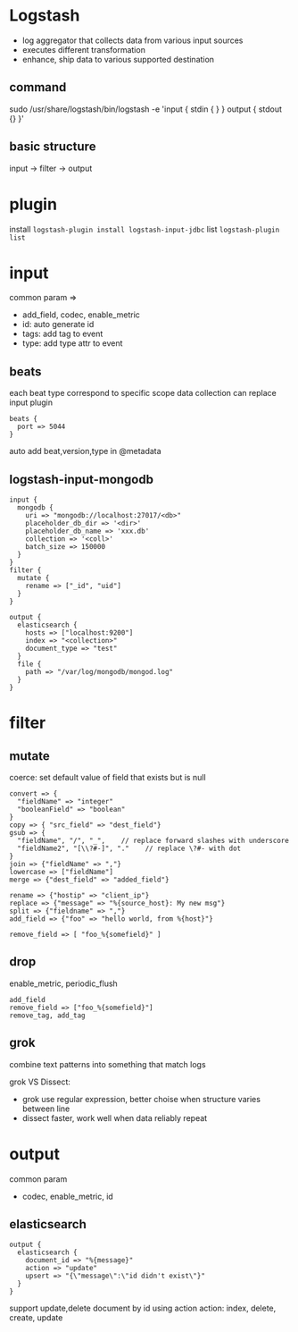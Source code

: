 # Logstash
- log aggregator that collects data from various input sources
- executes different transformation
- enhance, ship data to various supported destination

## command
sudo /usr/share/logstash/bin/logstash -e 'input { stdin { } } output { stdout {} }'

## basic structure
input -> filter -> output

# plugin
install `logstash-plugin install logstash-input-jdbc`
list `logstash-plugin list`

# input
common param =>
- add_field, codec, enable_metric
- id: auto generate id
- tags: add tag to event
- type: add type attr to event

## beats
each beat type correspond to specific scope data collection
can replace input plugin
```
beats {
  port => 5044
}
```
auto add beat,version,type in @metadata


## logstash-input-mongodb

```
input {
  mongodb {
    uri => "mongodb://localhost:27017/<db>"
    placeholder_db_dir => '<dir>'
    placeholder_db_name => 'xxx.db'
    collection => '<coll>'
    batch_size => 150000
  }
}
filter {
  mutate {
    rename => ["_id", "uid"]
  }
}

output {
  elasticsearch {
    hosts => ["localhost:9200"]
    index => "<collection>"
    document_type => "test"
  }
  file {
    path => "/var/log/mongodb/mongod.log"
  }
}

```

# filter
## mutate
coerce: set default value of field that exists but is null
```
convert => {
  "fieldName" => "integer"
  "booleanField" => "boolean"
}
copy => { "src_field" => "dest_field"}
gsub => {
  "fieldName", "/", "_",    // replace forward slashes with underscore
  "fieldName2", "[\\?#-]", "."    // replace \?#- with dot
}
join => {"fieldName" => ","}
lowercase => ["fieldName"]
merge => {"dest_field" => "added_field"}

rename => {"hostip" => "client_ip"}
replace => {"message" => "%{source_host}: My new msg"}
split => {"fieldname" => ","}
add_field => {"foo" => "hello world, from %{host}"}

remove_field => [ "foo_%{somefield}" ]
```

## drop
enable_metric, periodic_flush
```
add_field 
remove_field => ["foo_%{somefield}"]
remove_tag, add_tag
```

## grok
combine text patterns into something that match logs

grok VS Dissect:
- grok use regular expression, better choise when structure varies between line
- dissect faster, work well when data reliably repeat


# output
common param
- codec, enable_metric, id

## elasticsearch
```
output {
  elasticsearch {
    document_id => "%{message}"
    action => "update"
    upsert => "{\"message\":\"id didn't exist\"}"
  }
}
```
support update,delete document by id using action 
action: index, delete, create, update











